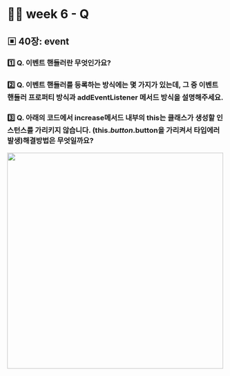 # 👩‍🏫 week 6 - Q

## ▣ 40장: event

### 1️⃣ Q. 이벤트 핸들러란 무엇인가요?

### 2️⃣ Q. 이벤트 핸들러를 등록하는 방식에는 몇 가지가 있는데, 그 중 이벤트 핸들러 프로퍼티 방식과 addEventListener 메서드 방식을 설명해주세요.

### 3️⃣ Q. 아래의 코드에서 increase메서드 내부의 this는 클래스가 생성할 인스턴스를 가리키지 않습니다. (this.$button.$button을 가리켜서 타입에러 발생)해결방법은 무엇일까요?

<img src="https://github.com/codesquad-members-2024/fe-data-fetching/assets/96780693/34615d49-21b1-4e3a-9d2e-05e9bdc3adbb" width="500"/>
